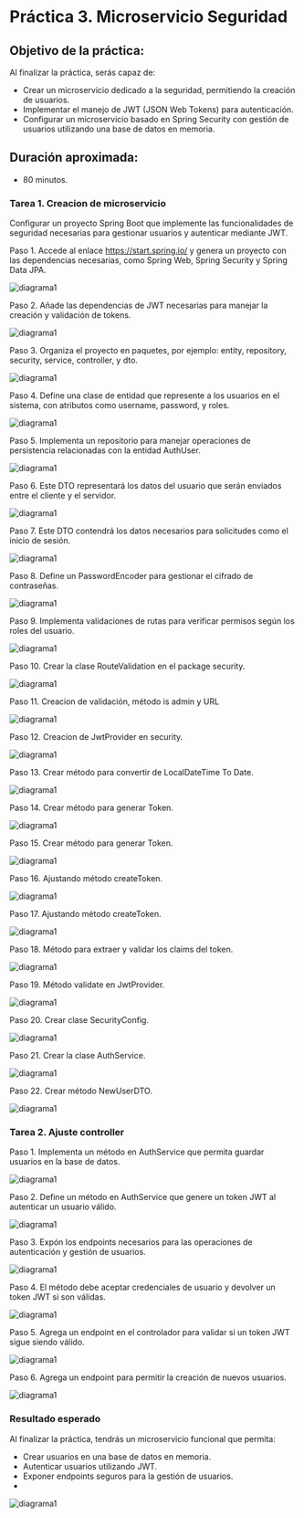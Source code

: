# Práctica 3. Microservicio Seguridad

## Objetivo de la práctica:
Al finalizar la práctica, serás capaz de:
- Crear un microservicio dedicado a la seguridad, permitiendo la creación de usuarios.
- Implementar el manejo de JWT (JSON Web Tokens) para autenticación.
- Configurar un microservicio basado en Spring Security con gestión de usuarios utilizando una base de datos en memoria.

## Duración aproximada:
- 80 minutos.

### Tarea 1. Creacion de microservicio

Configurar un proyecto Spring Boot que implemente las funcionalidades de seguridad necesarias para gestionar usuarios y autenticar mediante JWT.

Paso 1. Accede al enlace https://start.spring.io/ y genera un proyecto con las dependencias necesarias, como Spring Web, Spring Security y Spring Data JPA.

![diagrama1](../images/Capitulo3/cap3_ms_seg_1.png)

Paso 2. Añade las dependencias de JWT necesarias para manejar la creación y validación de tokens.

![diagrama1](../images/Capitulo3/cap3_ms_seg_2.png)

Paso 3. Organiza el proyecto en paquetes, por ejemplo: entity, repository, security, service, controller, y dto.

![diagrama1](../images/Capitulo3/cap3_ms_seg_3.png)

Paso 4. Define una clase de entidad que represente a los usuarios en el sistema, con atributos como username, password, y roles.

![diagrama1](../images/Capitulo3/cap3_ms_seg_4.png)

Paso 5. Implementa un repositorio para manejar operaciones de persistencia relacionadas con la entidad AuthUser.

![diagrama1](../images/Capitulo3/cap3_ms_seg_5.png)

Paso 6. Este DTO representará los datos del usuario que serán enviados entre el cliente y el servidor.

![diagrama1](../images/Capitulo3/cap3_ms_seg_6.png)

Paso 7. Este DTO contendrá los datos necesarios para solicitudes como el inicio de sesión.

![diagrama1](../images/Capitulo3/cap3_ms_seg_7.png)

Paso 8. Define un PasswordEncoder para gestionar el cifrado de contraseñas.

![diagrama1](../images/Capitulo3/cap3_ms_seg_8.png)

Paso 9. Implementa validaciones de rutas para verificar permisos según los roles del usuario.

![diagrama1](../images/Capitulo3/cap3_ms_seg_9.png)

Paso 10. Crear la clase RouteValidation en el package security.

![diagrama1](../images/Capitulo3/cap3_ms_seg_10.png)

Paso 11. Creacion de validación, método is admin y URL 

![diagrama1](../images/Capitulo3/cap3_ms_seg_11.png)

Paso 12. Creacion de JwtProvider en security.

![diagrama1](../images/Capitulo3/cap3_ms_seg_12.png)

Paso 13. Crear método para convertir de LocalDateTime To Date.

![diagrama1](../images/Capitulo3/cap3_ms_seg_13.png)

Paso 14. Crear método para generar Token.

![diagrama1](../images/Capitulo3/cap3_ms_seg_14.png)

Paso 15. Crear método para generar Token.

![diagrama1](../images/Capitulo3/cap3_ms_seg_15.png)

Paso 16. Ajustando método createToken.

![diagrama1](../images/Capitulo3/cap3_ms_seg_16.png)

Paso 17. Ajustando método createToken.

![diagrama1](../images/Capitulo3/cap3_ms_seg_17.png)

Paso 18. Método para extraer y validar los claims del token.

![diagrama1](../images/Capitulo3/cap3_ms_seg_18.png)

Paso 19. Método validate en JwtProvider.

![diagrama1](../images/Capitulo3/cap3_ms_seg_19.png)

Paso 20. Crear clase SecurityConfig.

![diagrama1](../images/Capitulo3/cap3_ms_seg_20.png)

Paso 21. Crear la clase AuthService.

![diagrama1](../images/Capitulo3/cap3_ms_seg_21.png)

Paso 22. Crear método NewUserDTO.

![diagrama1](../images/Capitulo3/cap3_ms_seg_22.png)


### Tarea 2. Ajuste controller

Paso 1. Implementa un método en AuthService que permita guardar usuarios en la base de datos.

![diagrama1](../images/Capitulo3/cap3_ms_seg_23.png)

Paso 2. Define un método en AuthService que genere un token JWT al autenticar un usuario válido.

![diagrama1](../images/Capitulo3/cap3_ms_seg_24.png)

Paso 3. Expón los endpoints necesarios para las operaciones de autenticación y gestión de usuarios.

![diagrama1](../images/Capitulo3/cap3_ms_seg_25.png)

Paso 4. El método debe aceptar credenciales de usuario y devolver un token JWT si son válidas.

![diagrama1](../images/Capitulo3/cap3_ms_seg_26.png)

Paso 5. Agrega un endpoint en el controlador para validar si un token JWT sigue siendo válido.

![diagrama1](../images/Capitulo3/cap3_ms_seg_27.png)

Paso 6. Agrega un endpoint para permitir la creación de nuevos usuarios.

![diagrama1](../images/Capitulo3/cap3_ms_seg_28.png)


### Resultado esperado

Al finalizar la práctica, tendrás un microservicio funcional que permita:

- Crear usuarios en una base de datos en memoria.
- Autenticar usuarios utilizando JWT.
- Exponer endpoints seguros para la gestión de usuarios.
- 
![diagrama1](../images/Capitulo3/cap3_ms_seg_29.png)
